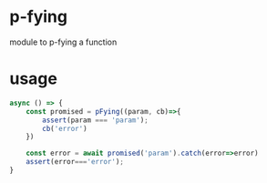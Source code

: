 # p-fying
module to p-fying a function
# usage

```js
async () => {
    const promised = pFying((param, cb)=>{
        assert(param === 'param');
        cb('error')
    })

    const error = await promised('param').catch(error=>error)
    assert(error==='error');
}
```